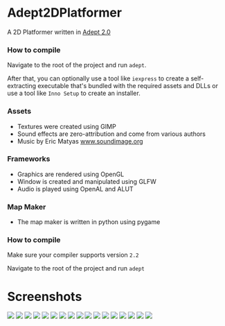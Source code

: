 # Adept2DPlatformer
A 2D Platformer written in [Adept 2.0](https://github.com/IsaacShelton/Adept)

### How to compile
Navigate to the root of the project and run
`adept`.

After that, you can optionally use a tool like `iexpress` to create a self-extracting executable that's bundled with the required assets and DLLs or use a tool like `Inno Setup` to create an installer.

### Assets
- Textures were created using GIMP
- Sound effects are zero-attribution and come from various authors
- Music by Eric Matyas www.soundimage.org

### Frameworks
- Graphics are rendered using OpenGL
- Window is created and manipulated using GLFW
- Audio is played using OpenAL and ALUT

### Map Maker
- The map maker is written in python using pygame


### How to compile
Make sure your compiler supports version `2.2`

Navigate to the root of the project and run `adept`

# Screenshots
![](https://raw.githubusercontent.com/IsaacShelton/Adept2DPlatformer/master/.github/ss1.png)
![](https://raw.githubusercontent.com/IsaacShelton/Adept2DPlatformer/master/.github/ss2.png)
![](https://raw.githubusercontent.com/IsaacShelton/Adept2DPlatformer/master/.github/ss3.png)
![](https://raw.githubusercontent.com/IsaacShelton/Adept2DPlatformer/master/.github/ss4.png)
![](https://raw.githubusercontent.com/IsaacShelton/Adept2DPlatformer/master/.github/ss5.png)
![](https://raw.githubusercontent.com/IsaacShelton/Adept2DPlatformer/master/.github/ss6.png)
![](https://raw.githubusercontent.com/IsaacShelton/Adept2DPlatformer/master/.github/ss7.png)
![](https://raw.githubusercontent.com/IsaacShelton/Adept2DPlatformer/master/.github/ss8.png)
![](https://raw.githubusercontent.com/IsaacShelton/Adept2DPlatformer/master/.github/ss9.png)
![](https://raw.githubusercontent.com/IsaacShelton/Adept2DPlatformer/master/.github/ss10.png)
![](https://raw.githubusercontent.com/IsaacShelton/Adept2DPlatformer/master/.github/ss11.png)
![](https://raw.githubusercontent.com/IsaacShelton/Adept2DPlatformer/master/.github/ss12.png)
![](https://raw.githubusercontent.com/IsaacShelton/Adept2DPlatformer/master/.github/ss13.png)
![](https://raw.githubusercontent.com/IsaacShelton/Adept2DPlatformer/master/.github/ss14.png)
![](https://raw.githubusercontent.com/IsaacShelton/Adept2DPlatformer/master/.github/ss15.png)
![](https://raw.githubusercontent.com/IsaacShelton/Adept2DPlatformer/master/.github/ss16.png)
![](https://raw.githubusercontent.com/IsaacShelton/Adept2DPlatformer/master/.github/ss17.png)
